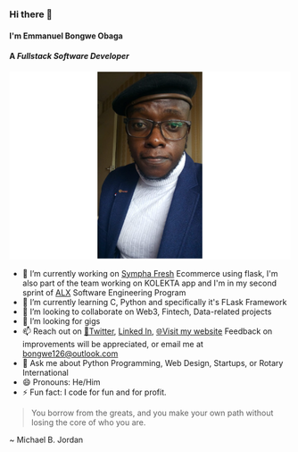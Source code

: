 ### Hi there 👋
#### I'm Emmanuel Bongwe Obaga
#### A *Fullstack Software Developer*
![Photo Of Bongwe](./proPic.png "Bongwe's Professional Image")
<!--
**BongweKE/BongweKE** is a ✨ _special_ ✨ repository because its `README.md` (this file) appears on your GitHub profile.

Here are some ideas to get you started:
-->

- 🔭 I’m currently working on [Sympha Fresh](http://symphafresh.com/) Ecommerce using flask, I'm also part of the team working on KOLEKTA app and I'm in my second sprint of [ALX](https://www.alxafrica.com/) Software Engineering Program
- 🌱 I’m currently learning C, Python and specifically it's FLask Framework
- 👯 I’m looking to collaborate on Web3, Fintech, Data-related projects
- 🤔 I’m looking for gigs
- 📫 Reach out on [🐤Twitter](https://twitter.com/Bongwe_Obaga), [Linked In](https://www.linkedin.com/in/bongwe-obaga/), [🌐Visit my website](http://bongwe.space/) Feedback on improvements will be appreciated, or email me at bongwe126@outlook.com
- 💬 Ask me about Python Programming, Web Design, Startups, or Rotary International
- 😄 Pronouns: He/Him
- ⚡ Fun fact: I code for fun and for profit.

> You borrow from the greats, and you make your own path without losing the core of who you are.

~ Michael B. Jordan
